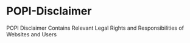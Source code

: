 # POPI-Disclaimer
POPI Disclaimer Contains Relevant Legal Rights and Responsibilities of Websites and Users
